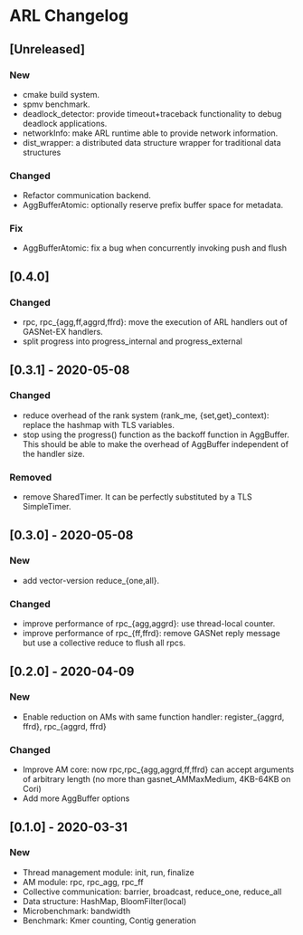 # ARL Changelog

## [Unreleased]
### New
- cmake build system.
- spmv benchmark.
- deadlock_detector: provide timeout+traceback functionality to debug deadlock applications.
- networkInfo: make ARL runtime able to provide network information.
- dist_wrapper: a distributed data structure wrapper for traditional data structures

### Changed
- Refactor communication backend.
- AggBufferAtomic: optionally reserve prefix buffer space for metadata.

### Fix
- AggBufferAtomic: fix a bug when concurrently invoking push and flush

## [0.4.0]
### Changed
- rpc, rpc_{agg,ff,aggrd,ffrd}: move the execution of ARL handlers out of GASNet-EX handlers.
- split progress into progress_internal and progress_external

## [0.3.1] - 2020-05-08
### Changed
- reduce overhead of the rank system (rank_me, {set,get}_context): replace the hashmap with TLS variables.
- stop using the progress() function as the backoff function in AggBuffer. This should be able to make the overhead of AggBuffer independent of the handler size.

### Removed
- remove SharedTimer. It can be perfectly substituted by a TLS SimpleTimer.

## [0.3.0] - 2020-05-08
### New
- add vector-version reduce_{one,all}.

### Changed
- improve performance of rpc_{agg,aggrd}: use thread-local counter.
- improve performance of rpc_{ff,ffrd}: remove GASNet reply message but use a collective reduce to flush all rpcs.

## [0.2.0] - 2020-04-09
### New
- Enable reduction on AMs with same function handler: register_{aggrd, ffrd}, rpc_{aggrd, ffrd}

### Changed
- Improve AM core: now rpc,rpc_{agg,aggrd,ff,ffrd} can accept arguments of arbitrary length (no more than gasnet_AMMaxMedium, 4KB-64KB on Cori)
- Add more AggBuffer options

## [0.1.0] - 2020-03-31
### New
- Thread management module: init, run, finalize
- AM module: rpc, rpc_agg, rpc_ff
- Collective communication: barrier, broadcast, reduce_one, reduce_all
- Data structure: HashMap, BloomFilter(local)
- Microbenchmark: bandwidth
- Benchmark: Kmer counting, Contig generation